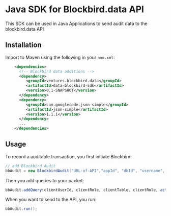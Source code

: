 # Java SDK for Blockbird.data API
This SDK can be used in Java Applications to send audit data to the blockbird.data API

## Installation
Import to Maven using the following in your `pom.xml`:
``` xml
    <dependencies>
      <!-- Blockbird data additions -->
      <dependency>
         <groupId>ventures.blockbird.data</groupId>
         <artifactId>data-blockbird-sdk</artifactId>
         <version>0.1-SNAPSHOT</version>
      </dependency>
      <dependency>
         <groupId>com.googlecode.json-simple</groupId>
         <artifactId>json-simple</artifactId>
         <version>1.1.1</version>
      </dependency>
      ...
    </dependencies>
```

## Usage

To record a auditable transaction, you first initiate Blockbird:

``` java
// add Blockbird Audit
bbAudit = new BlockbirdAudit("URL-of-API","appId", "dbId", "username", "password");
```

Then you add queries to your packet:
``` java
bbAudit.addQuery(clientUserId, clientRole, clientTable, clientRole, action("Create" | "Read" | "Update" | "Delete"), actionDate, rowsAffected);

```

When you want to send to the API, you run:
``` java
bbAudit.run();
```
